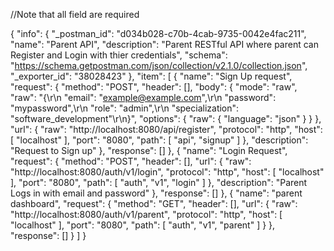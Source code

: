 

//Note that all field are required

{
"info": {
"_postman_id": "d034b028-c70b-4cab-9735-0042e4fac211",
"name": "Parent API",
"description": "Parent RESTful API where parent can Register and Login with thier credentials",
"schema": "https://schema.getpostman.com/json/collection/v2.1.0/collection.json",
"_exporter_id": "38028423"
},
"item": [
{
"name": "Sign Up request",
"request": {
"method": "POST",
"header": [],
"body": {
"mode": "raw",
"raw": "{\r\n    \"email\": \"example@example.com\",\r\n    \"password\": \"mypassword\",\r\n    \"role\": \"admin\",\r\n    \"specialization\": \"software_development\"\r\n}",
"options": {
"raw": {
"language": "json"
}
}
},
"url": {
"raw": "http://localhost:8080/api/register",
"protocol": "http",
"host": [
"localhost"
],
"port": "8080",
"path": [
"api",
"signup"
]
},
"description": "Request to Sign up"
},
"response": []
},
{
"name": "Login Request",
"request": {
"method": "POST",
"header": [],
"url": {
"raw": "http://localhost:8080/auth/v1/login",
"protocol": "http",
"host": [
"localhost"
],
"port": "8080",
"path": [
"auth",
"v1",
"login"
]
},
"description": "Parent Logs in with email and password"
},
"response": []
},
{
"name": "parent dashboard",
"request": {
"method": "GET",
"header": [],
"url": {
"raw": "http://localhost:8080/auth/v1/parent",
"protocol": "http",
"host": [
"localhost"
],
"port": "8080",
"path": [
"auth",
"v1",
"parent"
]
}
},
"response": []
}
]
}